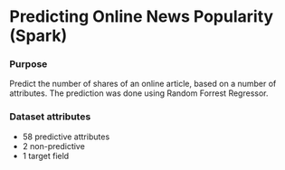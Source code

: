 # Predicting Online News Popularity (Spark)

### Purpose 
Predict the number of shares of an online article, based on a number of attributes. The prediction was done using Random Forrest Regressor.

### Dataset attributes
* 58 predictive attributes
* 2 non-predictive
* 1 target field
